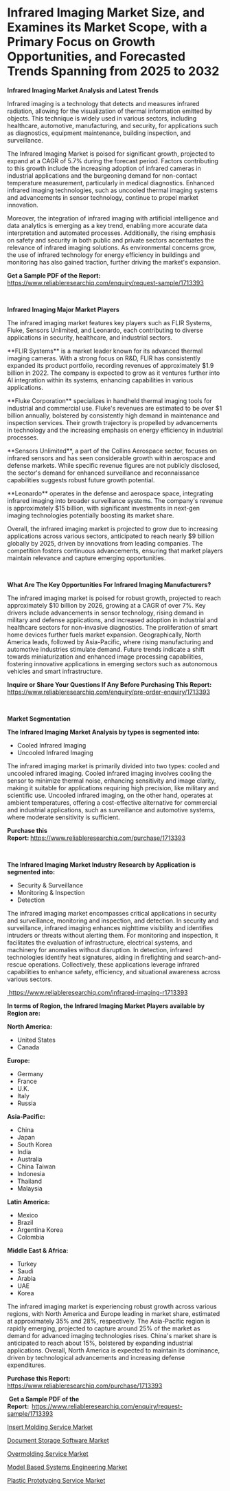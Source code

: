 <p><h1>Infrared Imaging Market Size, and Examines its Market Scope, with a Primary Focus on Growth Opportunities, and Forecasted Trends Spanning from 2025 to 2032</h1></p><p><strong>Infrared Imaging Market Analysis and Latest Trends</strong></p>
<p><p>Infrared imaging is a technology that detects and measures infrared radiation, allowing for the visualization of thermal information emitted by objects. This technique is widely used in various sectors, including healthcare, automotive, manufacturing, and security, for applications such as diagnostics, equipment maintenance, building inspection, and surveillance.</p><p>The Infrared Imaging Market is poised for significant growth, projected to expand at a CAGR of 5.7% during the forecast period. Factors contributing to this growth include the increasing adoption of infrared cameras in industrial applications and the burgeoning demand for non-contact temperature measurement, particularly in medical diagnostics. Enhanced infrared imaging technologies, such as uncooled thermal imaging systems and advancements in sensor technology, continue to propel market innovation.</p><p>Moreover, the integration of infrared imaging with artificial intelligence and data analytics is emerging as a key trend, enabling more accurate data interpretation and automated processes. Additionally, the rising emphasis on safety and security in both public and private sectors accentuates the relevance of infrared imaging solutions. As environmental concerns grow, the use of infrared technology for energy efficiency in buildings and monitoring has also gained traction, further driving the market's expansion.</p></p>
<p><strong>Get a Sample PDF of the Report:&nbsp;</strong> <a href="https://www.reliableresearchiq.com/enquiry/request-sample/1713393?utm_campaign=121&utm_medium=2&utm_source=Github&utm_content=ia&utm_term=10032025&utm_id=infrared-imaging">https://www.reliableresearchiq.com/enquiry/request-sample/1713393</a></p>
<p>&nbsp;</p>
<p><strong>Infrared Imaging Major Market Players</strong></p>
<p><p>The infrared imaging market features key players such as FLIR Systems, Fluke, Sensors Unlimited, and Leonardo, each contributing to diverse applications in security, healthcare, and industrial sectors. </p><p>**FLIR Systems** is a market leader known for its advanced thermal imaging cameras. With a strong focus on R&D, FLIR has consistently expanded its product portfolio, recording revenues of approximately $1.9 billion in 2022. The company is expected to grow as it ventures further into AI integration within its systems, enhancing capabilities in various applications.</p><p>**Fluke Corporation** specializes in handheld thermal imaging tools for industrial and commercial use. Fluke's revenues are estimated to be over $1 billion annually, bolstered by consistently high demand in maintenance and inspection services. Their growth trajectory is propelled by advancements in technology and the increasing emphasis on energy efficiency in industrial processes.</p><p>**Sensors Unlimited**, a part of the Collins Aerospace sector, focuses on infrared sensors and has seen considerable growth within aerospace and defense markets. While specific revenue figures are not publicly disclosed, the sector's demand for enhanced surveillance and reconnaissance capabilities suggests robust future growth potential.</p><p>**Leonardo** operates in the defense and aerospace space, integrating infrared imaging into broader surveillance systems. The company's revenue is approximately $15 billion, with significant investments in next-gen imaging technologies potentially boosting its market share.</p><p>Overall, the infrared imaging market is projected to grow due to increasing applications across various sectors, anticipated to reach nearly $9 billion globally by 2025, driven by innovations from leading companies. The competition fosters continuous advancements, ensuring that market players maintain relevance and capture emerging opportunities.</p></p>
<p>&nbsp;</p>
<p><strong>What Are The Key Opportunities For Infrared Imaging Manufacturers?</strong></p>
<p><p>The infrared imaging market is poised for robust growth, projected to reach approximately $10 billion by 2026, growing at a CAGR of over 7%. Key drivers include advancements in sensor technology, rising demand in military and defense applications, and increased adoption in industrial and healthcare sectors for non-invasive diagnostics. The proliferation of smart home devices further fuels market expansion. Geographically, North America leads, followed by Asia-Pacific, where rising manufacturing and automotive industries stimulate demand. Future trends indicate a shift towards miniaturization and enhanced image processing capabilities, fostering innovative applications in emerging sectors such as autonomous vehicles and smart infrastructure.</p></p>
<p><strong>Inquire or Share Your Questions If Any Before Purchasing This Report:</strong> <a href="https://www.reliableresearchiq.com/enquiry/pre-order-enquiry/1713393?utm_campaign=121&utm_medium=2&utm_source=Github&utm_content=ia&utm_term=10032025&utm_id=infrared-imaging">https://www.reliableresearchiq.com/enquiry/pre-order-enquiry/1713393</a></p>
<p>&nbsp;</p>
<p><strong>Market Segmentation</strong></p>
<p><strong>The Infrared Imaging Market Analysis by types is segmented into:</strong></p>
<p><ul><li>Cooled Infrared Imaging</li><li>Uncooled Infrared Imaging</li></ul></p>
<p><p>The infrared imaging market is primarily divided into two types: cooled and uncooled infrared imaging. Cooled infrared imaging involves cooling the sensor to minimize thermal noise, enhancing sensitivity and image clarity, making it suitable for applications requiring high precision, like military and scientific use. Uncooled infrared imaging, on the other hand, operates at ambient temperatures, offering a cost-effective alternative for commercial and industrial applications, such as surveillance and automotive systems, where moderate sensitivity is sufficient.</p></p>
<p><strong>Purchase this Report:&nbsp;</strong><a href="https://www.reliableresearchiq.com/purchase/1713393?utm_campaign=121&utm_medium=2&utm_source=Github&utm_content=ia&utm_term=10032025&utm_id=infrared-imaging">https://www.reliableresearchiq.com/purchase/1713393</a></p>
<p>&nbsp;</p>
<p><strong>The Infrared Imaging Market Industry Research by Application is segmented into:</strong></p>
<p><ul><li>Security & Surveillance</li><li>Monitoring & Inspection</li><li>Detection</li></ul></p>
<p><p>The infrared imaging market encompasses critical applications in security and surveillance, monitoring and inspection, and detection. In security and surveillance, infrared imaging enhances nighttime visibility and identifies intruders or threats without alerting them. For monitoring and inspection, it facilitates the evaluation of infrastructure, electrical systems, and machinery for anomalies without disruption. In detection, infrared technologies identify heat signatures, aiding in firefighting and search-and-rescue operations. Collectively, these applications leverage infrared capabilities to enhance safety, efficiency, and situational awareness across various sectors.</p></p>
<p><a href="https://www.reliableresearchiq.com/infrared-imaging-r1713393?utm_campaign=121&utm_medium=2&utm_source=Github&utm_content=ia&utm_term=10032025&utm_id=infrared-imaging">&nbsp;https://www.reliableresearchiq.com/infrared-imaging-r1713393</a></p>
<p><strong>In terms of Region, the Infrared Imaging Market Players available by Region are:</strong></p>
<p>
    <p> <strong> North America: </strong>
        <ul>
            <li>United States</li>
            <li>Canada</li>
        </ul>
        </p> 
    <p> <strong> Europe: </strong>
        <ul>
            <li>Germany</li>
            <li>France</li>
            <li>U.K.</li>
            <li>Italy</li>
            <li>Russia</li>
        </ul>
        </p> 
    <p> <strong> Asia-Pacific: </strong>
        <ul>
            <li>China</li>
            <li>Japan</li>
            <li>South Korea</li>
            <li>India</li>
            <li>Australia</li>
            <li>China Taiwan</li>
            <li>Indonesia</li>
            <li>Thailand</li>
            <li>Malaysia</li>
        </ul>
        </p> 
    <p> <strong> Latin America: </strong>
        <ul>
            <li>Mexico</li>
            <li>Brazil</li>
            <li>Argentina Korea</li>
            <li>Colombia</li>
        </ul>
        </p> 
    <p> <strong> Middle East & Africa: </strong>
        <ul>
            <li>Turkey</li>
            <li>Saudi</li>
            <li>Arabia</li>
            <li>UAE</li>
            <li>Korea</li>
        </ul>
    </p>
    </p>
<p><p>The infrared imaging market is experiencing robust growth across various regions, with North America and Europe leading in market share, estimated at approximately 35% and 28%, respectively. The Asia-Pacific region is rapidly emerging, projected to capture around 25% of the market as demand for advanced imaging technologies rises. China's market share is anticipated to reach about 15%, bolstered by expanding industrial applications. Overall, North America is expected to maintain its dominance, driven by technological advancements and increasing defense expenditures.</p></p>
<p><strong>Purchase this Report: </strong><a href="https://www.reliableresearchiq.com/purchase/1713393?utm_campaign=121&utm_medium=2&utm_source=Github&utm_content=ia&utm_term=10032025&utm_id=infrared-imaging">https://www.reliableresearchiq.com/purchase/1713393</a></p>
<p>&nbsp;<strong>Get a Sample PDF of the Report:&nbsp;&nbsp;</strong><a href="https://www.reliableresearchiq.com/enquiry/request-sample/1713393?utm_campaign=121&utm_medium=2&utm_source=Github&utm_content=ia&utm_term=10032025&utm_id=infrared-imaging">https://www.reliableresearchiq.com/enquiry/request-sample/1713393</a></p>
<p><strong></strong></p>
<p><p><a href="https://github.com/iperitvik8/Market-Research-Report-List-1/blob/main/insert-molding-service-market.md?utm_campaign=121&utm_medium=2&utm_source=Github&utm_content=ia&utm_term=10032025&utm_id=infrared-imaging">Insert Molding Service Market</a></p><p><a href="https://github.com/ilanarohalgh/Market-Research-Report-List-1/blob/main/document-storage-software-market.md?utm_campaign=121&utm_medium=2&utm_source=Github&utm_content=ia&utm_term=10032025&utm_id=infrared-imaging">Document Storage Software Market</a></p><p><a href="https://github.com/kadutjoelly83/Market-Research-Report-List-1/blob/main/overmolding-service-market.md?utm_campaign=121&utm_medium=2&utm_source=Github&utm_content=ia&utm_term=10032025&utm_id=infrared-imaging">Overmolding Service Market</a></p><p><a href="https://github.com/frodanlert/Market-Research-Report-List-1/blob/main/model-based-systems-engineering-market.md?utm_campaign=121&utm_medium=2&utm_source=Github&utm_content=ia&utm_term=10032025&utm_id=infrared-imaging">Model Based Systems Engineering Market</a></p><p><a href="https://github.com/snaikraso/Market-Research-Report-List-1/blob/main/plastic-prototyping-service-market.md?utm_campaign=121&utm_medium=2&utm_source=Github&utm_content=ia&utm_term=10032025&utm_id=infrared-imaging">Plastic Prototyping Service Market</a></p></p>